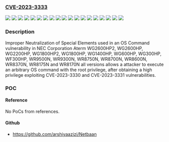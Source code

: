 ### [CVE-2023-3333](https://cve.mitre.org/cgi-bin/cvename.cgi?name=CVE-2023-3333)
![](https://img.shields.io/static/v1?label=Product&message=Aterm%20WF300HP&color=blue)
![](https://img.shields.io/static/v1?label=Product&message=Aterm%20WG1400HP&color=blue)
![](https://img.shields.io/static/v1?label=Product&message=Aterm%20WG1800HP&color=blue)
![](https://img.shields.io/static/v1?label=Product&message=Aterm%20WG1800HP2&color=blue)
![](https://img.shields.io/static/v1?label=Product&message=Aterm%20WG2200HP&color=blue)
![](https://img.shields.io/static/v1?label=Product&message=Aterm%20WG2600HP&color=blue)
![](https://img.shields.io/static/v1?label=Product&message=Aterm%20WG2600HP2&color=blue)
![](https://img.shields.io/static/v1?label=Product&message=Aterm%20WG300HP&color=blue)
![](https://img.shields.io/static/v1?label=Product&message=Aterm%20WG600HP&color=blue)
![](https://img.shields.io/static/v1?label=Product&message=Aterm%20WR8170N&color=blue)
![](https://img.shields.io/static/v1?label=Product&message=Aterm%20WR8175N&color=blue)
![](https://img.shields.io/static/v1?label=Product&message=Aterm%20WR8370N&color=blue)
![](https://img.shields.io/static/v1?label=Product&message=Aterm%20WR8600N&color=blue)
![](https://img.shields.io/static/v1?label=Product&message=Aterm%20WR8700N&color=blue)
![](https://img.shields.io/static/v1?label=Product&message=Aterm%20WR8750N&color=blue)
![](https://img.shields.io/static/v1?label=Product&message=Aterm%20WR9300N&color=blue)
![](https://img.shields.io/static/v1?label=Product&message=Aterm%20WR9500N&color=blue)
![](https://img.shields.io/static/v1?label=Version&message=%3D%20all%20versions%20&color=brighgreen)
![](https://img.shields.io/static/v1?label=Vulnerability&message=CWE-78%3A%20Improper%20Neutralization%20of%20Special%20Elements%20used%20in%20an%20OS%20Command&color=brighgreen)

### Description

Improper Neutralization of Special Elements used in an OS Command vulnerability in NEC Corporation Aterm WG2600HP2, WG2600HP, WG2200HP, WG1800HP2, WG1800HP, WG1400HP, WG600HP, WG300HP, WF300HP, WR9500N, WR9300N, WR8750N, WR8700N, WR8600N, WR8370N, WR8175N and WR8170N all versions allows a attacker to execute an arbitrary OS command with the root privilege, after obtaining a high privilege exploiting CVE-2023-3330 and CVE-2023-3331 vulnerabilities.

### POC

#### Reference
No PoCs from references.

#### Github
- https://github.com/arshiyaazizi/Netbaan

